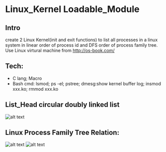 # Linux_Kernel Loadable_Module
## Intro
create 2 Linux Kernel(init and exit functions) to list all processes in a linux system in linear order of process id and DFS order of process family tree.   Use Linux virtural machine from http://os-book.com/  

## Tech:
* C lang; Macro
* Bash cmd:  lsmod;  ps -el;  pstree;  dmesg:show kernel buffer log;  insmod xxx.ko;  rmmod xxx.ko

## List_Head circular doubly linked list
![alt text](https://github.com/504steven/Linux_Kernel_Loadable_Module/blob/master/List_Head%20circular%20doubly%20linked%20list.png)

## Linux Process Family Tree Relation:
![alt text](https://github.com/504steven/Linux_Kernel_Loadable_Module/blob/master/Linux%20process%20family%20tree%20relation_1.png)
![alt text](https://github.com/504steven/Linux_Kernel_Loadable_Module/blob/master/Linux%20process%20family%20tree%20relation_1.png)
